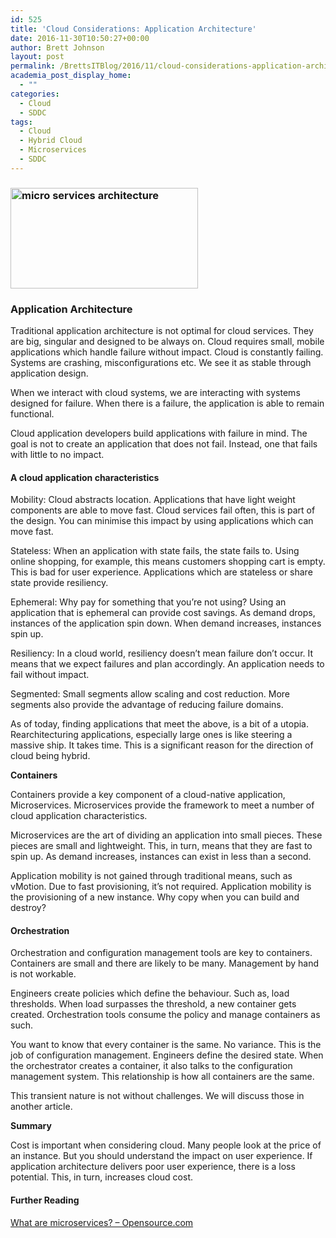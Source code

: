 ```yaml
---
id: 525
title: 'Cloud Considerations: Application Architecture'
date: 2016-11-30T10:50:27+00:00
author: Brett Johnson
layout: post
permalink: /BrettsITBlog/2016/11/cloud-considerations-application-architecture/
academia_post_display_home:
  - ""
categories:
  - Cloud
  - SDDC
tags:
  - Cloud
  - Hybrid Cloud
  - Microservices
  - SDDC
---
```

### <img class="alignnone size-medium wp-image-527" src="https://sdbrett.com/assets/images/2016/11/Microservices-300x161.png" alt="micro services architecture" width="300" height="161" srcset="https://sdbrett.com/assets/images2016/11/Microservices-300x161.png 300w, https://sdbrett.com/assets/images2016/11/Microservices-768x412.png 768w, https://sdbrett.com/assets/images2016/11/Microservices-260x139.png 260w, https://sdbrett.com/assets/images2016/11/Microservices.png 800w" sizes="(max-width: 300px) 100vw, 300px" />

### **Application Architecture**

Traditional application architecture is not optimal for cloud services. They are big, singular and designed to be always on. Cloud requires small, mobile applications which handle failure without impact. Cloud is constantly failing. Systems are crashing, misconfigurations etc. We see it as stable through application design.

When we interact with cloud systems, we are interacting with systems designed for failure. When there is a failure, the application is able to remain functional.

Cloud application developers build applications with failure in mind. The goal is not to create an application that does not fail. Instead, one that fails with little to no impact.

#### A cloud application characteristics

Mobility: Cloud abstracts location. Applications that have light weight components are able to move fast. Cloud services fail often, this is part of the design. You can minimise this impact by using applications which can move fast.

Stateless: When an application with state fails, the state fails to. Using online shopping, for example, this means customers shopping cart is empty. This is bad for user experience. Applications which are stateless or share state provide resiliency.

Ephemeral: Why pay for something that you&#8217;re not using? Using an application that is ephemeral can provide cost savings. As demand drops, instances of the application spin down. When demand increases, instances spin up.

Resiliency: In a cloud world, resiliency doesn’t mean failure don&#8217;t occur. It means that we expect failures and plan accordingly. An application needs to fail without impact.

Segmented: Small segments allow scaling and cost reduction. More segments also provide the advantage of reducing failure domains.

As of today, finding applications that meet the above, is a bit of a utopia. Rearchitecturing applications, especially large ones is like steering a massive ship. It takes time. This is a significant reason for the direction of cloud being hybrid.

**Containers**

Containers provide a key component of a cloud-native application, Microservices. Microservices provide the framework to meet a number of cloud application characteristics.

Microservices are the art of dividing an application into small pieces. These pieces are small and lightweight. This, in turn, means that they are fast to spin up. As demand increases, instances can exist in less than a second.

Application mobility is not gained through traditional means, such as vMotion. Due to fast provisioning, it&#8217;s not required. Application mobility is the provisioning of a new instance. Why copy when you can build and destroy?

#### Orchestration

Orchestration and configuration management tools are key to containers. Containers are small and there are likely to be many. Management by hand is not workable.

Engineers create policies which define the behaviour. Such as, load thresholds. When load surpasses the threshold, a new container gets created. Orchestration tools consume the policy and manage containers as such.

You want to know that every container is the same. No variance. This is the job of configuration management. Engineers define the desired state. When the orchestrator creates a container, it also talks to the configuration management system. This relationship is how all containers are the same.

This transient nature is not without challenges. We will discuss those in another article.

**Summary**

Cost is important when considering cloud. Many people look at the price of an instance. But you should understand the impact on user experience. If application architecture delivers poor user experience, there is a loss potential. This, in turn, increases cloud cost.

#### Further Reading

[What are microservices? &#8211; Opensource.com](https://opensource.com/resources/what-are-microservices)